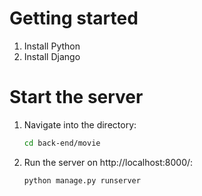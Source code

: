 # Getting started
1. Install Python
2. Install Django

# Start the server
1. Navigate into the directory: 
    ```sh 
    cd back-end/movie 
    ``` 
2. Run the server on http://localhost:8000/: 
    ```sh 
    python manage.py runserver
    ```